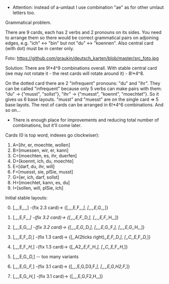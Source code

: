 * Attention: instead of a-umlaut I use combination "ae" as for other umlaut letters too.

Grammatical problem.

There are 9 cards, each has 2 verbs and 2 pronouns on its sides.
You need to arrange them so there would be correct grammatical pairs on adjoining edges, e.g. "ich" <-> "bin" but not "du" <-> "koennen".
Also central card (with dot) must be in center only.

Foto: https://github.com/graukin/deutsch_karten/blob/master/src_foto.jpg

Solution:
There are 9!*4^9 combinations overall.
With stable central card (we may not rotate it - the rest cards will rotate around it) - 8!*4^8.

On the dotted card there are 2 "infrequent" pronouns: "du" and "ihr". They can be called "infrequent" because only 5 verbs can make pairs with them: "du" -> {"musst", "sollst"}, "ihr" -> {"muesst", "koennt", "moechtet"}. So it gives us 6 base layouts. "musst" and "muesst" are on the single card => 5 base layots. The rest of cards can be arranged in 6!*4^6 combinations. And so on...

* There is enough place for improvements and reducing total number of combinations, but it'll come later.

Cards (0 is top word, indexes go clockwiser):

1. A=[ihr, er, moechte, wollen]
2. B=[muessen, wir, er, kann]
3. C=[moechten, es, ihr, duerfen]
4. D=[koennt, ich, du, moechte]
5. E=[darf, du, ihr, will]
6. F=[muesst, sie, plSie, musst]
7. G=[er, ich, darf, sollst]
8. H=[moechtet, kann, es, du]
9. I=[sollen, will, plSie, ich]

Initial stable layouts:

0. [_,_,_,_,E,_,_,_,_] -(fix 2.3 card)-> {[_,_,_,_,E,F,_,_,_], [_,_,_,_,E,G,_,_,_]}

1. [_,_,_,_,E,F,_,_,_] -(fix 3.2 card)-> {[_,_,_,_,E,F,_,D,_], [_,_,_,_,E,F,_,H,_]}
1. [_,_,_,_,E,G,_,_,_] -(fix 3.2 card)-> {[_,_,_,_,E,G,_,D,_], [_,_,_,_,E,G,_,F,_], [_,_,_,_,E,G,_,H,_]}

2. [_,_,_,_,E,F,_,D,_] -(fix 1.3 card)-> {[_,_,A(2ticks right),_,E,F,_,D,_], [_,_,C,_,E,F,_,D,_]}
2. [_,_,_,_,E,F,_,H,_] -(fix 1.3 card)-> {[_,_,A2,_,E,F,_,H,_], [_,_,C,_,E,F,_,H,_]}
2. [_,_,_,_,E,G,_,D,_] -- too many variants
2. [_,_,_,_,E,G,_,F,_] -(fix 3.1 card)-> {[_,_,_,_,E,G,D3,F,_], [_,_,_,_,E,G,H2,F,_]}
2. [_,_,_,_,E,G,_,H,_] -(fix 3.1 card)-> {[_,_,_,_,E,G,F2,H,_]}
